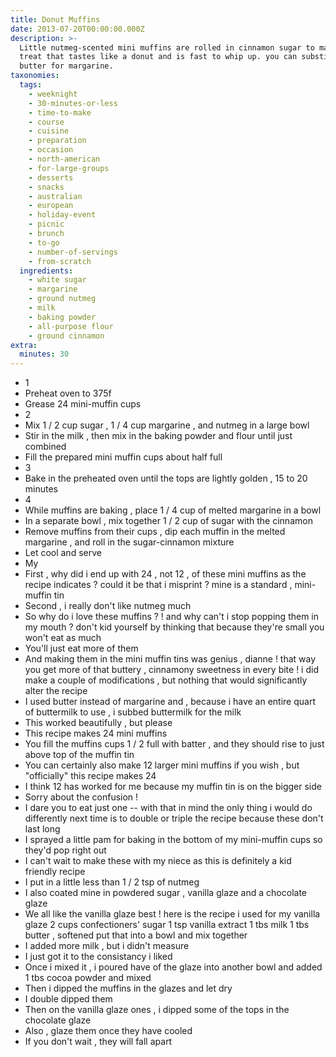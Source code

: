 ```yaml
---
title: Donut Muffins
date: 2013-07-20T00:00:00.000Z
description: >-
  Little nutmeg-scented mini muffins are rolled in cinnamon sugar to make a
  treat that tastes like a donut and is fast to whip up. you can substitute
  butter for margarine.
taxonomies:
  tags:
    - weeknight
    - 30-minutes-or-less
    - time-to-make
    - course
    - cuisine
    - preparation
    - occasion
    - north-american
    - for-large-groups
    - desserts
    - snacks
    - australian
    - european
    - holiday-event
    - picnic
    - brunch
    - to-go
    - number-of-servings
    - from-scratch
  ingredients:
    - white sugar
    - margarine
    - ground nutmeg
    - milk
    - baking powder
    - all-purpose flour
    - ground cinnamon
extra:
  minutes: 30
---
```

 - 1
 - Preheat oven to 375f
 - Grease 24 mini-muffin cups
 - 2
 - Mix 1 / 2 cup sugar , 1 / 4 cup margarine , and nutmeg in a large bowl
 - Stir in the milk , then mix in the baking powder and flour until just combined
 - Fill the prepared mini muffin cups about half full
 - 3
 - Bake in the preheated oven until the tops are lightly golden , 15 to 20 minutes
 - 4
 - While muffins are baking , place 1 / 4 cup of melted margarine in a bowl
 - In a separate bowl , mix together 1 / 2 cup of sugar with the cinnamon
 - Remove muffins from their cups , dip each muffin in the melted margarine , and roll in the sugar-cinnamon mixture
 - Let cool and serve
 - My
 - First , why did i end up with 24 , not 12 , of these mini muffins as the recipe indicates ? could it be that i misprint ? mine is a standard , mini-muffin tin
 - Second , i really don't like nutmeg much
 - So why do i love these muffins ? ! and why can't i stop popping them in my mouth ? don't kid yourself by thinking that because they're small you won't eat as much
 - You'll just eat more of them
 - And making them in the mini muffin tins was genius , dianne ! that way you get more of that buttery , cinnamony sweetness in every bite ! i did make a couple of modifications , but nothing that would significantly alter the recipe
 - I used butter instead of margarine and , because i have an entire quart of buttermilk to use , i subbed buttermilk for the milk
 - This worked beautifully , but please
 - This recipe makes 24 mini muffins
 - You fill the muffins cups 1 / 2 full with batter , and they should rise to just above top of the muffin tin
 - You can certainly also make 12 larger mini muffins if you wish , but "officially" this recipe makes 24
 - I think 12 has worked for me because my muffin tin is on the bigger side
 - Sorry about the confusion !
 - I dare you to eat just one -- with that in mind the only thing i would do differently next time is to double or triple the recipe because these don't last long
 - I sprayed a little pam for baking in the bottom of my mini-muffin cups so they'd pop right out
 - I can't wait to make these with my niece as this is definitely a kid friendly recipe
 - I put in a little less than 1 / 2 tsp of nutmeg
 - I also coated mine in powdered sugar , vanilla glaze and a chocolate glaze
 - We all like the vanilla glaze best ! here is the recipe i used for my vanilla glaze 2 cups confectioners' sugar 1 tsp vanilla extract 1 tbs milk 1 tbs butter , softened put that into a bowl and mix together
 - I added more milk , but i didn't measure
 - I just got it to the consistancy i liked
 - Once i mixed it , i poured have of the glaze into another bowl and added 1 tbs cocoa powder and mixed
 - Then i dipped the muffins in the glazes and let dry
 - I double dipped them
 - Then on the vanilla glaze ones , i dipped some of the tops in the chocolate glaze
 - Also , glaze them once they have cooled
 - If you don't wait , they will fall apart
